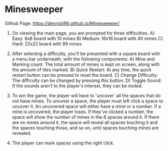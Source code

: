 # Minesweeper
Github Page: https://dennisli66.github.io/Minesweeper/

1) On viewing the main page, you are prompted for three difficulties.
  A) Easy: 8x8 board with 10 mines
  B) Medium: 16x16 board with 40 mines
  C) Hard: 22x22 board with 99 mines
  
 2) After selecting a difficulty, you'll be presented with a square board with a menu bar underneath, with the following components:
    A) Mine and Marking count: The total amount of mines is kept on screen, along with the amount of tiles marked.
    B) Quick Restart: At any time, the quick restart button can be pressed to reset the board.
    C) Change Difficulty: The difficulty can be changed by pressing this button.
    D) Toggle Sound: If the sounds aren't to the player's interest, they can be muted.
    
 3) To win the game, the player will have to 'uncover' all the spaces that do not have mines. To uncover a space, the player must left click a space to uncover it. An uncovered space will either have a mine or a number. If a mine is uncovered, the player loses. If they've clicked a number, the space will show the number of mines in the 8 spaces around it. If there are no mines around it, the space will reveal all spaces touching it and the spaces touching those, and so on, until spaces touching mines are revealed.
 
 4) The player can mark spaces using the right click.

